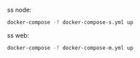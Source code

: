 ss node:
```bash
docker-compose -f docker-compose-s.yml up
```

ss web:
```bash
docker-compose -f docker-compose-m.yml up
```
